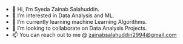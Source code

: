- 👋 Hi, I’m Syeda Zainab Salahuddin.
- 👀 I’m interested in Data Analysis and ML.
- 🌱 I’m currently learning machine Learning Algorithms.
- 💞️ I’m looking to collaborate on Data Analysis Projects.
- 📫 You can reach out to me @ zainabsalahuddin2994@gmail.com 

<!---
syedazainabx/syedazainabx is a ✨ special ✨ repository because its `README.md` (this file) appears on your GitHub profile.
You can click the Preview link to take a look at your changes.
--->
